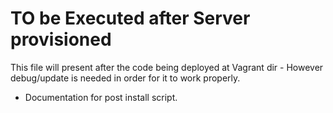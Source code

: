 # TO be Executed after Server provisioned

This file will present after the code being deployed at
Vagrant dir - However debug/update is needed in order for it
to work properly.

- Documentation for post install script.